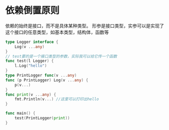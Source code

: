 # 依赖倒置原则

依赖的始终是接口，而不是具体某种类型。
形参是接口类型，实参可以是实现了这个接口的任意类型，如基本类型，结构体，函数等

```go
type Logger interface {
	Log(v ...any)
}
// test要的是一个接口类型的参数，实际我可以给它传一个函数
func test(l Logger) {
	l.Log("hello")
}
type PrintLogger func(v ...any)
func (p PrintLogger) Log(v ...any) {
	p(v...)
}
func print(v ...any) {
	fmt.Println(v...) //这里可以打印出hello
}

func main() {
	test(PrintLogger(print))
}
```
